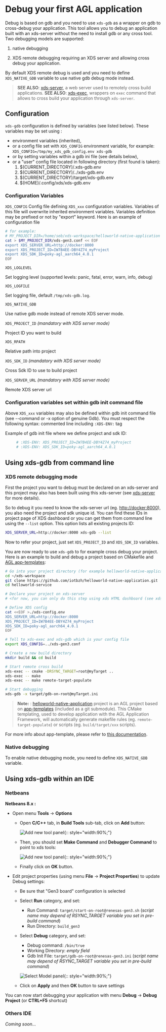 # Debug your first AGL application

Debug is based on gdb and you need to use `xds-gdb` as a wrapper on gdb to cross-debug your application.
This tool allows you to debug an application built with an xds-server without the need to install gdb or any cross tool.
Two debugging models are supported:

1. native debugging

1. XDS remote debugging requiring an XDS server and allowing cross debug your
  application.

 By default XDS remote debug is used and you need to define `XDS_NATIVE_GDB`
variable to use native gdb debug mode instead.

> **SEE ALSO**: [xds-server](https://github.com/iotbzh/xds-server), a web server
used to remotely cross build applications.
> **SEE ALSO**: [xds-exec](https://github.com/iotbzh/xds-exec),
wrappers on `exec` command that allows to cross build your application through `xds-server`.

## Configuration

 `xds-gdb` configuration is defined by variables (see listed below).
 These variables may be set using :

- environment variables (inherited),
- or a config file set with `XDS_CONFIG` environment variable, for example:
  `XDS_CONFIG=/tmp/my_xds_gdb_config.env xds-gdb`
- or by setting variables within a gdb ini file (see details below),
- or a "user" config file located in following directory (first found is taken):
  1. $(CURRENT_DIRECTORY)/.xds-gdb.env
  1. $(CURRENT_DIRECTORY)/../xds-gdb.env
  1. $(CURRENT_DIRECTORY)/target/xds-gdb.env
  1. $(HOME)/.config/xds/xds-gdb.env

### Configuration Variables

 `XDS_CONFIG`
 Config file defining `XDS_xxx` configuration variables. Variables of this file
 will overwrite inherited environment variables. Variables definition may be
 prefixed or not by "export" keyword.
 Here is an example of configuration file

```bash
# for example:
# MY_PROJECT_DIR=/home/seb/xds-workspace/helloworld-native-application
cat > $MY_PROJECT_DIR/xds-gen3.conf << EOF
export XDS_SERVER_URL=http://docker:8000
export XDS_PROJECT_ID=IW7B4EE-DBY4Z74_myProject
export XDS_SDK_ID=poky-agl_aarch64_4.0.1
EOF
```

`XDS_LOGLEVEL`

Set logging level (supported levels: panic, fatal, error, warn, info, debug)

`XDS_LOGFILE`

Set logging file, default `/tmp/xds-gdb.log`.

`XDS_NATIVE_GDB`

Use native gdb mode instead of remote XDS server mode.

`XDS_PROJECT_ID`  *(mandatory with XDS server mode)*

Project ID you want to build

`XDS_RPATH`

Relative path into project

`XDS_SDK_ID`   *(mandatory with XDS server mode)*

Cross Sdk ID to use to build project

`XDS_SERVER_URL`    *(mandatory with XDS server mode)*

Remote XDS server url

### Configuration variables set within gdb init command file

Above `XDS_xxx` variables may also be defined within gdb init command file
(see --command or -x option of genuine Gdb).
You must respect the following syntax: commented line including `:XDS-ENV:` tag

Example of gdb init file where we define project and sdk ID:

```bash
     # :XDS-ENV: XDS_PROJECT_ID=IW7B4EE-DBY4Z74_myProject
     # :XDS-ENV: XDS_SDK_ID=poky-agl_aarch64_4.0.1
```

## Using xds-gdb from command line

### XDS remote debugging mode

First the project you want to debug must be declared on an xds-server and this
project may also has been built using this xds-server (see [xds-server](https://github.com/iotbzh/xds-server) for more details).

So to debug it you need to know the xds-server url (eg. <http://docker:8000>),
you also need the project and sdk unique id. You can find these IDs in project
page of XDS dashboard or you can get them from command line using the `--list`
option.
This option lists all existing projects ID:

```bash
XDS_SERVER_URL=http://docker:8000 xds-gdb --list
```

Now to refer your project, just set `XDS_PROJECT_ID` and `XDS_SDK_ID` variables.

You are now ready to use `xds-gdb` to for example cross debug your project.
Here is an example to build and debug a project based on CMakefile and
[AGL app-templates](https://git.automotivelinux.org/apps/app-templates/):

```bash
# Go into your project directory (for example helloworld-native-application)
cd ~/xds-workspace
git clone https://github.com/iotbzh/helloworld-native-application.git
cd helloworld-service

# Declare your project on xds-server
# <for now, you can only do this step using xds HTML dashboard (see xds-server doc)>

# Define XDS config
cat <<EOF >./xds-config.env
XDS_SERVER_URL=http://docker:8000
XDS_PROJECT_ID=IW7B4EE-DBY4Z74_myProject
XDS_SDK_ID=poky-agl_aarch64_4.0.1
EOF

# Tell to xds-exec and xds-gdb which is your config file
export XDS_CONFIG=../xds-gen3.conf

# Create a new build directory
mkdir build && cd build

# Start remote cross build
xds-exec -- cmake -DRSYNC_TARGET=root@myTarget ..
xds-exec -- make
xds-exec -- make remote-target-populate

# Start debugging
xds-gdb -x target/gdb-on-root@myTarget.ini
```

<!-- note -->
> **Note:** : [helloworld-native-application](https://github.com/iotbzh/helloworld-native-application) project is an AGL
project based on [app-templates](https://git.automotivelinux.org/apps/app-templates/)
(included as a git submodule). This CMake templating, used to develop application
with the AGL Application Framework, will automatically generate makefile rules
(eg. `remote-target-populate`) or scripts (eg. `build/target/xxx` scripts).

For more info about app-template, please refer to [this documentation](http://docs.automotivelinux.org/docs/devguides/en/dev/reference/sdk-devkit/docs/part-2/2_4-Use-app-templates.html).
<!-- endnote -->

### Native debugging

To enable native debugging mode, you need to define `XDS_NATIVE_GDB` variable.

## Using xds-gdb within an IDE

### Netbeans

__Netbeans 8.x :__

- Open menu **Tools** -> **Options**
  - Open **C/C++** tab, in **Build Tools** sub-tab, click on **Add** button:

    ![Add new tool panel](./pictures/nb_newtool.png){:: style="width:90%;"}

  - Then, you should set **Make Command** and **Debugger Command** to point to xds tools:

    ![Add new tool panel](./pictures/nb_xds_options.png){:: style="width:90%;"}

  - Finally click on **OK** button.

- Edit project properties (using menu **File** -> **Project Properties**) to update Debug settings:

  - Be sure that "Gen3 board" configuration is selected

  - Select **Run** category, and set:
    - Run Command: `target/start-on-root@renesas-gen3.sh`
      (_script name may depend of RSYNC_TARGET variable you set in pre-build command_)
    - Run Directory: `build_gen3`

  - Select **Debug** category, and set:
    - Debug command: `/bin/true`
    - Working Directory: _empty field_
    - Gdb Init File: `target/gdb-on-root@renesas-gen3.ini`
      (_script name may depend of RSYNC_TARGET variable you set in pre-build command_)

    ![Select Model panel](./pictures/nb_project_debug-1.png){:: style="width:90%;"}

  - Click on **Apply** and then **OK** button to save settings

You can now start debugging your application with menu **Debug** -> **Debug Project** (or **CTRL+F5** shortcut)

### Others IDE

*Coming soon...*
